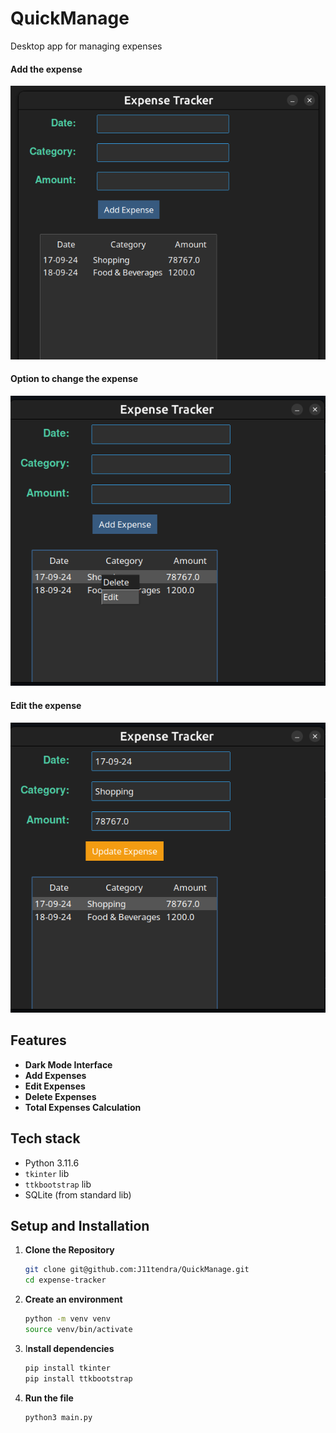# QuickManage

Desktop app for managing expenses

#### Add the expense

![Add the expense](mock-ups/mock-up-01.png)

#### Option to change the expense

![Option to change the expense](mock-ups/mock-up-02.png)

#### Edit the expense

![Edit the expense](mock-ups/mock-up-03.png)

## Features

- **Dark Mode Interface**
- **Add Expenses**
- **Edit Expenses**
- **Delete Expenses**
- **Total Expenses Calculation**

## Tech stack

- Python 3.11.6
- `tkinter` lib
- `ttkbootstrap` lib
- SQLite (from standard lib)

## Setup and Installation

1. **Clone the Repository**

   ```bash
   git clone git@github.com:J11tendra/QuickManage.git
   cd expense-tracker
   ```

2. **Create an environment**

   ```bash
   python -m venv venv
   source venv/bin/activate
   ```

3. I**nstall dependencies**

   ```bash
   pip install tkinter
   pip install ttkbootstrap
   ```

4. **Run the file**

   ```bash
   python3 main.py
   ```
